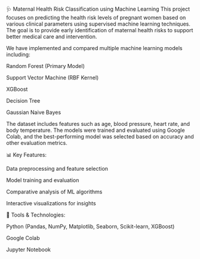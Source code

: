 🩺 Maternal Health Risk Classification using Machine Learning
This project focuses on predicting the health risk levels of pregnant women based on various clinical parameters using supervised machine learning techniques. The goal is to provide early identification of maternal health risks to support better medical care and intervention.

We have implemented and compared multiple machine learning models including:

Random Forest (Primary Model)

Support Vector Machine (RBF Kernel)

XGBoost

Decision Tree

Gaussian Naive Bayes

The dataset includes features such as age, blood pressure, heart rate, and body temperature. The models were trained and evaluated using Google Colab, and the best-performing model was selected based on accuracy and other evaluation metrics.

📊 Key Features:

Data preprocessing and feature selection

Model training and evaluation

Comparative analysis of ML algorithms

Interactive visualizations for insights

🔬 Tools & Technologies:

Python (Pandas, NumPy, Matplotlib, Seaborn, Scikit-learn, XGBoost)

Google Colab

Jupyter Notebook
